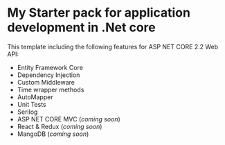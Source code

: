 # My Starter pack for application development in .Net core

This template including the following features for ASP NET CORE 2.2 Web API:

 * Entity Framework Core 
 * Dependency Injection
 * Custom Middleware
 * Time wrapper methods
 * AutoMapper
 * Unit Tests
 * Serilog
 * ASP NET CORE MVC (*coming soon*)
 * React & Redux (*coming soon*)
 * MangoDB (*coming soon*)
 